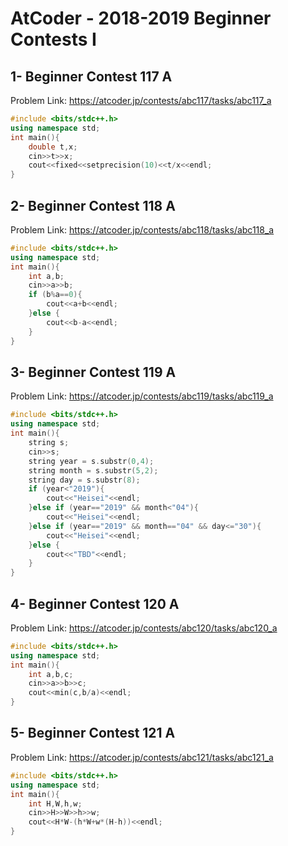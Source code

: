 # AtCoder - 2018-2019 Beginner Contests I
## 1-	Beginner Contest 117 A
Problem Link:
https://atcoder.jp/contests/abc117/tasks/abc117_a

```cpp
#include <bits/stdc++.h>
using namespace std;
int main(){
    double t,x;
    cin>>t>>x;
    cout<<fixed<<setprecision(10)<<t/x<<endl;
}
```
## 2-	Beginner Contest 118 A
Problem Link:
https://atcoder.jp/contests/abc118/tasks/abc118_a

```cpp
#include <bits/stdc++.h>
using namespace std;
int main(){
    int a,b;
    cin>>a>>b;
    if (b%a==0){
        cout<<a+b<<endl;
    }else {
        cout<<b-a<<endl;
    }
}
```
## 3-	Beginner Contest 119 A
Problem Link:
https://atcoder.jp/contests/abc119/tasks/abc119_a

```cpp
#include <bits/stdc++.h>
using namespace std;
int main(){
    string s;
    cin>>s;
    string year = s.substr(0,4);
    string month = s.substr(5,2);
    string day = s.substr(8);
    if (year<"2019"){
        cout<<"Heisei"<<endl;
    }else if (year=="2019" && month<"04"){
        cout<<"Heisei"<<endl;
    }else if (year=="2019" && month=="04" && day<="30"){
        cout<<"Heisei"<<endl;
    }else {
        cout<<"TBD"<<endl;
    }
}
```
## 4- Beginner Contest 120 A
Problem Link:
https://atcoder.jp/contests/abc120/tasks/abc120_a

```cpp
#include <bits/stdc++.h>
using namespace std;
int main(){
    int a,b,c;
    cin>>a>>b>>c;
    cout<<min(c,b/a)<<endl;
}
```
## 5-	Beginner Contest 121 A
Problem Link:
https://atcoder.jp/contests/abc121/tasks/abc121_a

```cpp
#include <bits/stdc++.h>
using namespace std;
int main(){
    int H,W,h,w;
    cin>>H>>W>>h>>w;
    cout<<H*W-(h*W+w*(H-h))<<endl;
}
```
